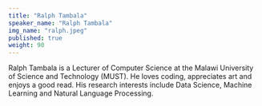 ```yaml
---
title: "Ralph Tambala"
speaker_name: "Ralph Tambala"
img_name: "ralph.jpeg"
published: true
weight: 90
---
```


Ralph Tambala is a Lecturer of Computer Science at the Malawi University of Science and Technology (MUST). He loves coding, appreciates art and enjoys a good read. His research interests include Data Science, Machine Learning and Natural Language Processing.
